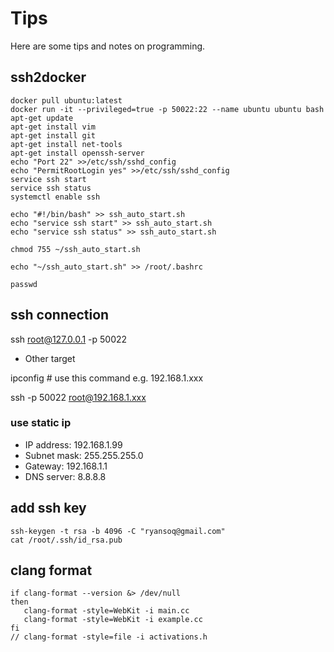# Tips
Here are some tips and notes on programming.

## ssh2docker

```bash=
docker pull ubuntu:latest
docker run -it --privileged=true -p 50022:22 --name ubuntu ubuntu bash
apt-get update
apt-get install vim	
apt-get install git	
apt-get install net-tools
apt-get install openssh-server
echo "Port 22" >>/etc/ssh/sshd_config
echo "PermitRootLogin yes" >>/etc/ssh/sshd_config
service ssh start	
service ssh status
systemctl enable ssh

echo "#!/bin/bash" >> ssh_auto_start.sh
echo "service ssh start" >> ssh_auto_start.sh
echo "service ssh status" >> ssh_auto_start.sh

chmod 755 ~/ssh_auto_start.sh

echo "~/ssh_auto_start.sh" >> /root/.bashrc

passwd
```

## ssh connection
ssh root@127.0.0.1 -p 50022
- Other target 

ipconfig # use this command e.g. 192.168.1.xxx

ssh -p 50022 root@192.168.1.xxx

### use static ip
- IP address: 192.168.1.99
- Subnet mask: 255.255.255.0
- Gateway: 192.168.1.1
- DNS server: 8.8.8.8

## add ssh key
```bash=
ssh-keygen -t rsa -b 4096 -C "ryansoq@gmail.com"
cat /root/.ssh/id_rsa.pub
```

## clang format
```bash=
if clang-format --version &> /dev/null
then
   clang-format -style=WebKit -i main.cc
   clang-format -style=WebKit -i example.cc
fi
// clang-format -style=file -i activations.h
```
